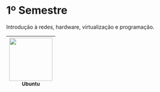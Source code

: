 # 1º Semestre
Introdução à redes, hardware, virtualização e programação.

[<img src="https://www.vectorlogo.zone/logos/ubuntu/ubuntu-icon.svg" width=115 > <br> <sub> Ubuntu </sub>](https://ubuntu.com) |
| :---: |  



